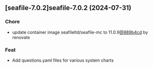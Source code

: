 

## [seafile-7.0.2]seafile-7.0.2 (2024-07-31)

### Chore



- update container image seafileltd/seafile-mc to 11.0.9[@889b4cd](https://github.com/889b4cd) by renovate

### Feat



- Add questions.yaml files for various system charts